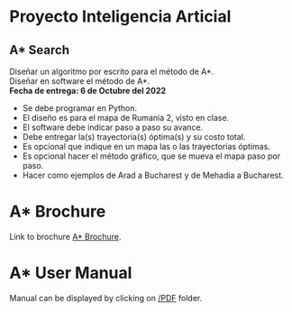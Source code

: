 # Proyecto Inteligencia Articial
## A* Search
Diseñar un algoritmo por escrito para el método de A*. <br>
Diseñar en software el método de A*. <br>
<b>Fecha de entrega: 6 de Octubre del 2022</b><br>

<ul>
	<li>Se debe programar en Python.</li>
	<li>El diseño es para el mapa de Rumania 2, visto en clase.</li>
	<li>El software debe indicar paso a paso su avance.</li>
	<li>Debe entregar la(s) trayectoria(s) óptima(s) y su costo total.</li>
	<li>Es opcional que indique en un mapa las o las trayectorias óptimas.</li> 
	<li>Es opcional hacer el método gráfico, que se mueva el mapa paso por paso.</li>
	<li>Hacer como ejemplos de Arad a Bucharest y de Mehadia a Bucharest.</li>
</ul>

# A* Brochure
Link to brochure [A* Brochure](https://www.canva.com/design/DAFOFiuFeaA/_X3HMKwf7AZqBzpzHI51JQ/edit?utm_content=DAFOFiuFeaA&utm_campaign=designshare&utm_medium=link2&utm_source=sharebutton).

# A* User Manual
Manual can be displayed by clicking on [/PDF](https://github.com/BttrMrcry/a-start-search/tree/main/PDF) folder. 

